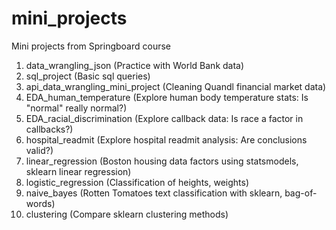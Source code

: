 # mini_projects

Mini projects from Springboard course

1.  data_wrangling_json (Practice with World Bank data)
2.  sql_project (Basic sql queries)
3.  api_data_wrangling_mini_project (Cleaning Quandl financial market data)
4.  EDA_human_temperature (Explore human body temperature stats: Is "normal" really normal?)
5.  EDA_racial_discrimination (Explore callback data: Is race a factor in callbacks?)
6.  hospital_readmit (Explore hospital readmit analysis: Are conclusions valid?)
7.  linear_regression (Boston housing data factors using statsmodels, sklearn linear regression)
8.  logistic_regression (Classification of heights, weights)
9.  naive_bayes (Rotten Tomatoes text classification with sklearn, bag-of-words)
10.  clustering (Compare sklearn clustering methods)
